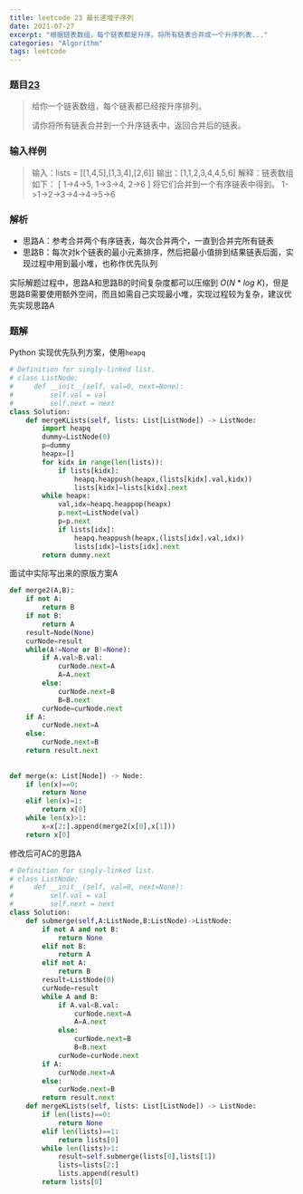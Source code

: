 ```yaml
---
title: leetcode 23 最长递增子序列
date: 2021-07-27
excerpt: "根据链表数组，每个链表都是升序。将所有链表合并成一个升序列表..."
categories: "Algorithm"
tags: leetcode
---
```


### 题目[23]()

> 给你一个链表数组，每个链表都已经按升序排列。
>
> 请你将所有链表合并到一个升序链表中，返回合并后的链表。

### 输入样例

> 输入：lists = [[1,4,5],[1,3,4],[2,6]]
> 输出：[1,1,2,3,4,4,5,6]
> 解释：链表数组如下：
> [
>   1->4->5,
>   1->3->4,
>   2->6
> ]
> 将它们合并到一个有序链表中得到。
> 1->1->2->3->4->4->5->6

### 解析

- 思路A：参考合并两个有序链表，每次合并两个，一直到合并完所有链表
- 思路B：每次对k个链表的最小元素排序，然后把最小值排到结果链表后面，实现过程中用到最小堆，也称作优先队列

实际解题过程中，思路A和思路B的时间复杂度都可以压缩到 $O(N*log\ K)$，但是思路B需要使用额外空间，而且如需自己实现最小堆，实现过程较为复杂，建议优先实现思路A

### 题解

Python 实现优先队列方案，使用`heapq`

```python
# Definition for singly-linked list.
# class ListNode:
#     def __init__(self, val=0, next=None):
#         self.val = val
#         self.next = next
class Solution:
    def mergeKLists(self, lists: List[ListNode]) -> ListNode:
        import heapq
        dummy=ListNode(0)
        p=dummy
        heapx=[]
        for kidx in range(len(lists)):
            if lists[kidx]:
                heapq.heappush(heapx,(lists[kidx].val,kidx))
                lists[kidx]=lists[kidx].next
        while heapx:
            val,idx=heapq.heappop(heapx)
            p.next=ListNode(val)
            p=p.next
            if lists[idx]:
                heapq.heappush(heapx,(lists[idx].val,idx))
                lists[idx]=lists[idx].next
        return dummy.next
```

面试中实际写出来的原版方案A

```python
def merge2(A,B):
    if not A:
        return B
   	if not B:
        return A
    result=Node(None)
    curNode=result
    while(A!=None or B!=None):
        if A.val>B.val:
        	curNode.next=A
            A=A.next
        else:
            curNode.next=B
            B=B.next
        curNode=curNode.next
    if A:
        curNode.next=A
    else:
        curNode.next=B
    return result.next
   
        
def merge(x: List[Node]) -> Node:
    if len(x)==0:
        return None
    elif len(x)=1:
        return x[0]
    while len(x)>1:
		x=x[2:].append(merge2(x[0],x[1])) 	
	return x[0]
```

修改后可AC的思路A

```python
# Definition for singly-linked list.
# class ListNode:
#     def __init__(self, val=0, next=None):
#         self.val = val
#         self.next = next
class Solution:
    def submerge(self,A:ListNode,B:ListNode)->ListNode:
        if not A and not B:
            return None
        elif not B:
            return A
        elif not A:
            return B
        result=ListNode(0)
        curNode=result
        while A and B:
            if A.val<B.val:
                curNode.next=A
                A=A.next
            else:
                curNode.next=B
                B=B.next
            curNode=curNode.next
        if A:
            curNode.next=A
        else:
            curNode.next=B
        return result.next     
    def mergeKLists(self, lists: List[ListNode]) -> ListNode:
        if len(lists)==0:
            return None
        elif len(lists)==1:
            return lists[0]
        while len(lists)>1:
            result=self.submerge(lists[0],lists[1])
            lists=lists[2:]
            lists.append(result)
        return lists[0]
```

